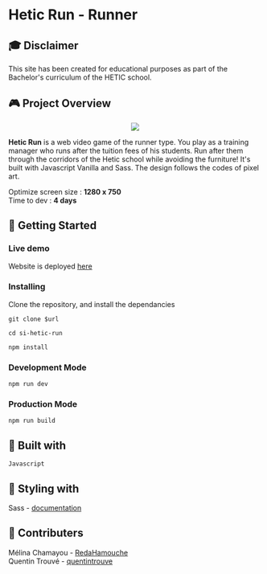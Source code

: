 # Hetic Run - Runner

## 🎓 Disclaimer

This site has been created for educational purposes as part of the Bachelor's curriculum of the HETIC school.

## 🎮 Project Overview
<p align="center">
  <img src="https://user-images.githubusercontent.com/47388675/80098162-b520a880-856c-11ea-86f7-066eb0bc5a6b.gif">
</p>

**Hetic Run** is a web video game of the runner type. You play as a training manager who runs after the tuition fees of his students. Run after them through the corridors of the Hetic school while avoiding the furniture! It's built with Javascript Vanilla and Sass. The design follows the codes of pixel art.

Optimize screen size : **1280 x 750**\
Time to dev : **4 days**

## 🚀 Getting Started

### Live demo

Website is deployed [here](https://hetic-run.netlify.com/)

### Installing

Clone the repository, and install the dependancies

```
git clone $url
```

```
cd si-hetic-run
```

```
npm install
```

### Development Mode

```
npm run dev
```

### Production Mode

```
npm run build
```

## 🔨 Built with

`Javascript`

## 🎨 Styling with

Sass - [documentation](https://sass-lang.com/documentation/)

## 👥 Contributers

Mélina Chamayou - [RedaHamouche](https://github.com/RedaHamouche)  
Quentin Trouvé - [quentintrouve](https://github.com/quentintrouve)
